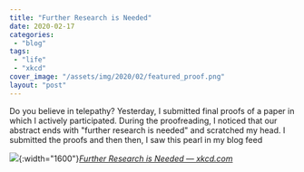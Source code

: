 ```yaml
---
title: "Further Research is Needed"
date: 2020-02-17
categories: 
 - "blog"
tags: 
 - "life"
 - "xkcd"
cover_image: "/assets/img/2020/02/featured_proof.png"
layout: "post"
---
```


Do you believe in telepathy? Yesterday, I submitted final proofs of a paper in which I actively participated. During the proofreading, I noticed that our abstract ends with "further research is needed" and scratched my head. I submitted the proofs and then then, I saw this pearl in my blog feed

![](https://i1.wp.com/imgs.xkcd.com/comics/further_research_is_needed.png){:width="1600"}*[Further Research is Needed — xkcd.com](https://xkcd.com/2268/)*
